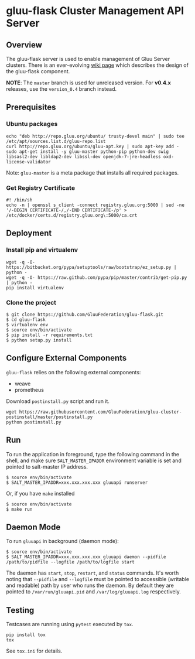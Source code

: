 # gluu-flask Cluster Management API Server

## Overview

The gluu-flask server is used to enable management of Gluu Server clusters.
There is an ever-evolving [wiki page](http://www.gluu.co/gluu_salt) which describes
the design of the gluu-flask component.

__NOTE__: The `master` branch is used for unreleased version. For __v0.4.x__ releases, use the `version_0.4` branch instead.

## Prerequisites

### Ubuntu packages

```
echo "deb http://repo.gluu.org/ubuntu/ trusty-devel main" | sudo tee /etc/apt/sources.list.d/gluu-repo.list
curl http://repo.gluu.org/ubuntu/gluu-apt.key | sudo apt-key add -
sudo apt-get install -y gluu-master python-pip python-dev swig libsasl2-dev libldap2-dev libssl-dev openjdk-7-jre-headless oxd-license-validator
```

Note: `gluu-master` is a meta package that installs all required packages.

### Get Registry Certificate

```
#! /bin/sh
echo -n | openssl s_client -connect registry.gluu.org:5000 | sed -ne '/-BEGIN CERTIFICATE-/,/-END CERTIFICATE-/p' > /etc/docker/certs.d/registry.gluu.org\:5000/ca.crt
```

## Deployment

### Install pip and virtualenv

```
wget -q -O- https://bitbucket.org/pypa/setuptools/raw/bootstrap/ez_setup.py | python -
wget -q -O- https://raw.github.com/pypa/pip/master/contrib/get-pip.py | python -
pip install virtualenv
```

### Clone the project

```
$ git clone https://github.com/GluuFederation/gluu-flask.git
$ cd gluu-flask
$ virtualenv env
$ source env/bin/activate
$ pip install -r requirements.txt
$ python setup.py install
```

## Configure External Components

`gluu-flask` relies on the following external components:

* weave
* prometheus

Download `postinstall.py` script and run it.

```
wget https://raw.githubusercontent.com/GluuFederation/gluu-cluster-postinstall/master/postinstall.py
python postinstall.py
```

## Run

To run the application in foreground, type the following command in the shell,
and make sure `SALT_MASTER_IPADDR` environment variable is set and
pointed to salt-master IP address.

```
$ source env/bin/activate
$ SALT_MASTER_IPADDR=xxx.xxx.xxx.xxx gluuapi runserver
```

Or, if you have `make` installed

```
$ source env/bin/activate
$ make run
```

## Daemon Mode

To run `gluuapi` in background (daemon mode):

```
$ source env/bin/activate
$ SALT_MASTER_IPADDR=xxx.xxx.xxx.xxx gluuapi daemon --pidfile /path/to/pidfile --logfile /path/to/logfile start
```

The daemon has `start`, `stop`, `restart`, and `status` commands.
It's worth noting that `--pidfile` and `--logfile` must be pointed to accessible (writable and readable) path by user who runs the daemon.
By default they are pointed to `/var/run/gluuapi.pid` and `/var/log/gluuapi.log` respectively.

## Testing

Testcases are running using ``pytest`` executed by ``tox``.

```
pip install tox
tox
```

See `tox.ini` for details.
